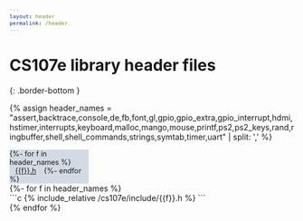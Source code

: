 ```yaml
---
layout: header
permalink: /header
---
```


# CS107e library header files
{: .border-bottom }

<script>
    $(function() {
       if (window.location.hash != '') {
          $('a[href="' + window.location.hash + '"]').click();
       }
    });
</script>

<style>
pre {
    font-size: 80%;
    max-width: 600px;
    overflow-x: scroll;
    margin: 0;
}
.sidenav {
    width: 140px;
    background-color: #D3DAE3;
    margin: 0px;
    font-size: 90%;
    margin-right: 10px;
}
.content {
    flex-grow: 1;
}
.tab-link {
    padding: 0px 10px;
}
</style>

{% assign header_names = "assert,backtrace,console,de,fb,font,gl,gpio,gpio_extra,gpio_interrupt,hdmi,hstimer,interrupts,keyboard,malloc,mango,mouse,printf,ps2,ps2_keys,rand,ringbuffer,shell,shell_commands,strings,symtab,timer,uart" | split: ',' %}

<div class="row flex-row">
<div class="nav nav-pills flex-column sidenav">
{%- for f in header_names %}
    <a class="tab-link nav-link" id="{{f}}-tab" data-toggle="pill" href="#{{f}}" onclick="location.replace('#{{f}}');"> 
    {{f}}.h</a>
{%- endfor %}
</div>

<div class="tab-content content">
{%- for f in header_names %}
<div class="tab-pane" id="{{f}}" markdown="1">
```c
{% include_relative /cs107e/include/{{f}}.h %}
```
</div>
{% endfor %}
</div>
</div>
